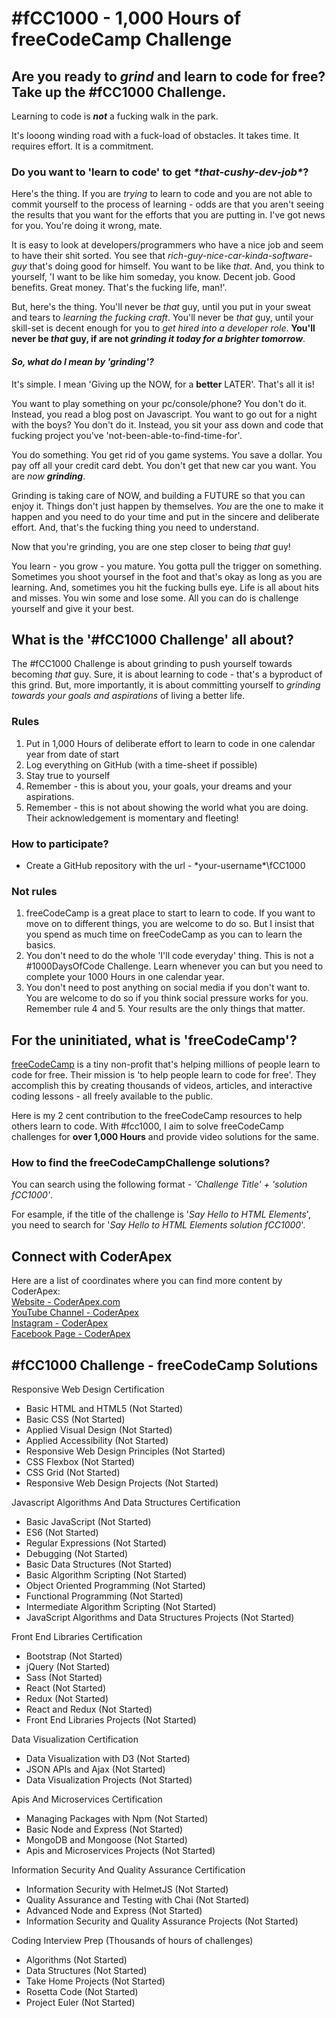 # #fCC1000 - 1,000 Hours of freeCodeCamp Challenge
## Are you ready to *grind* and learn to code for free? Take up the #fCC1000 Challenge. 

Learning to code is ***not*** a fucking walk in the park.  

It's looong winding road with a fuck-load of obstacles. It takes time. It requires effort. It is a commitment. 

### Do you want to 'learn to code' to get *\*that-cushy-dev-job\**?

Here's the thing. If you are *trying* to learn to code and you are not able to commit yourself to the process of learning - odds are that you aren't seeing the results that you want for the efforts that you are putting in. I've got news for you. You're doing it wrong, mate. 

It is easy to look at developers/programmers who have a nice job and seem to have their shit sorted. You see that *rich-guy-nice-car-kinda-software-guy* that's doing good for himself. You want to be like *that*. And, you think to yourself, 'I want to be like him someday, you know. Decent job. Good benefits. Great money. That's the fucking life, man!'.

But, here's the thing. You'll never be *that* guy, until you put in your sweat and tears to *learning the fucking craft*. You'll never be *that* guy, until your skill-set is decent enough for you to *get hired into a developer role*. **You'll never be *that* guy, if are not _grinding it today for a brighter tomorrow_**. 

#### *So, what do I mean by 'grinding'?*   
It's simple. I mean 'Giving up the NOW, for a **better** LATER'. That's all it is!

You want to play something on your pc/console/phone? You don't do it. Instead, you read a blog post on Javascript. You want to go out for a night with the boys? You don't do it. Instead, you sit your ass down and code that fucking project you've 'not-been-able-to-find-time-for'.  

You do something. You get rid of you game systems. You save a dollar. You pay off all your credit card debt. You don't get that new car you want. You are *now **grinding***.

Grinding is taking care of NOW, and building a FUTURE so that you can enjoy it. Things don't just happen by themselves. *You* are the one to make it happen and you need to do your time and put in the sincere and deliberate effort. And, that's the fucking thing you need to understand. 

Now that you're grinding, you are one step closer to being *that* guy!

You learn - you grow - you mature. You gotta pull the trigger on something. Sometimes you shoot yoursef in the foot and that's okay as long as you are learning. And, sometimes you hit the fucking bulls eye. Life is all about hits and misses. You win some and lose some. All you can do is challenge yourself and give it your best. 

## What is the '#fCC1000 Challenge' all about?

The #fCC1000 Challenge is about grinding to push yourself towards becoming *that* guy. Sure, it is about learning to code - that's a byproduct of this grind. But, more importantly, it is about committing yourself to *grinding towards your goals and aspirations* of living a better life.  

### Rules
1. Put in 1,000 Hours of deliberate effort to learn to code in one calendar year from date of start
2. Log everything on GitHub \(with a time-sheet if possible\)
3. Stay true to yourself
4. Remember - this is about you, your goals, your dreams and your aspirations. 
5. Remember - this is not about showing the world what you are doing. Their acknowledgement is momentary and fleeting! 

### How to participate?
- Create a GitHub repository with the url - \*your-username\*\fCC1000

### Not rules
1. freeCodeCamp is a great place to start to learn to code. If you want to move on to different things, you are welcome to do so. But I insist that you spend as much time on freeCodeCamp as you can to learn the basics.  
2. You don't need to do the whole 'I'll code everyday' thing. This is not a #1000DaysOfCode Challenge. Learn whenever you can but you need to complete your 1000 Hours in one calendar year. 
3. You don't need to post anything on social media if you don't want to. You are welcome to do so if you think social pressure works for you. Remember rule 4 and 5. Your results are the only things that matter. 

## For the uninitiated, what is 'freeCodeCamp'?
[freeCodeCamp](https://www.freecodecamp.org/) is a tiny non-profit that's helping millions of people learn to code for free. Their mission is 'to help people learn to code for free'. They accomplish this by creating thousands of videos, articles, and interactive coding lessons - all freely available to the public.

Here is my 2 cent contribution to the freeCodeCamp resources to help others learn to code. With #fcc1000, I aim to solve freeCodeCamp challenges for **over 1,000 Hours** and provide video solutions for the same.  

### How to find the freeCodeCampChallenge solutions?

You can search using the following format - *\'Challenge Title\' + \'solution fCC1000\'*.  

For esample, if the title of the challenge is '*Say Hello to HTML Elements*', you need to search for '*Say Hello to HTML Elements solution fCC1000*'.

## Connect with CoderApex

Here are a list of coordinates where you can find more content by CoderApex:  
[Website - CoderApex.com](https://www.coderapex.com/)  
[YouTube Channel - CoderApex](https://www.youtube.com/channel/UCBerXSfE4lrd3E0oFJqrYCQ)  
[Instagram - CoderApex](https://www.instagram.com/coderapex/)  
[Facebook Page - CoderApex](https://www.facebook.com/coderapex/)  

## #fCC1000 Challenge - freeCodeCamp Solutions
Responsive Web Design Certification 
- Basic HTML and HTML5 \(Not Started\)
- Basic CSS \(Not Started\)
- Applied Visual Design \(Not Started\)
- Applied Accessibility \(Not Started\)
- Responsive Web Design Principles \(Not Started\)
- CSS Flexbox \(Not Started\)
- CSS Grid \(Not Started\)
- Responsive Web Design Projects \(Not Started\)

Javascript Algorithms And Data Structures Certification 
- Basic JavaScript \(Not Started\)
- ES6 \(Not Started\)
- Regular Expressions \(Not Started\)
- Debugging \(Not Started\)
- Basic Data Structures \(Not Started\)
- Basic Algorithm Scripting \(Not Started\)
- Object Oriented Programming \(Not Started\)
- Functional Programming \(Not Started\)
- Intermediate Algorithm Scripting \(Not Started\)
- JavaScript Algorithms and Data Structures Projects \(Not Started\)

Front End Libraries Certification 
- Bootstrap \(Not Started\)
- jQuery \(Not Started\)
- Sass \(Not Started\)
- React \(Not Started\)
- Redux \(Not Started\)
- React and Redux \(Not Started\)
- Front End Libraries Projects \(Not Started\)

Data Visualization Certification 
- Data Visualization with D3 \(Not Started\)
- JSON APIs and Ajax \(Not Started\)
- Data Visualization Projects \(Not Started\)

Apis And Microservices Certification 
- Managing Packages with Npm \(Not Started\)
- Basic Node and Express \(Not Started\)
- MongoDB and Mongoose \(Not Started\)
- Apis and Microservices Projects \(Not Started\)

Information Security And Quality Assurance Certification 
- Information Security with HelmetJS \(Not Started\)
- Quality Assurance and Testing with Chai \(Not Started\)
- Advanced Node and Express \(Not Started\)
- Information Security and Quality Assurance Projects \(Not Started\)

Coding Interview Prep (Thousands of hours of challenges)
- Algorithms \(Not Started\)
- Data Structures \(Not Started\)
- Take Home Projects \(Not Started\)
- Rosetta Code \(Not Started\)
- Project Euler \(Not Started\)

